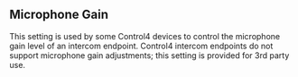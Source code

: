 ## Microphone Gain

This setting is used by some Control4 devices to control the microphone gain level of an intercom endpoint. Control4 intercom endpoints do not support microphone gain adjustments; this setting is provided for 3rd party use. 
